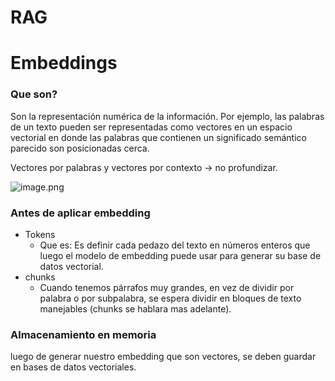 # RAG

# Embeddings

### Que son?

Son la representación numérica de la información. Por ejemplo, las palabras de un texto pueden ser representadas como vectores en un espacio vectorial en donde las palabras que contienen un significado semántico parecido son posicionadas cerca.

Vectores por palabras y vectores por contexto → no profundizar. 

![image.png](attachment:10f411ea-7c32-4bcd-99ef-71c71bb22e91:image.png)

### Antes de aplicar embedding

- Tokens
    - Que es:
    Es definir cada pedazo del texto en números enteros que luego el modelo de embedding puede usar para generar su base de datos vectorial.
- chunks
    - Cuando tenemos párrafos muy grandes, en vez de dividir por palabra o por subpalabra, se espera dividir en bloques de texto manejables (chunks se hablara mas adelante).

### Almacenamiento en memoria

luego de generar nuestro embedding que son vectores, se deben guardar en bases de datos vectoriales.
